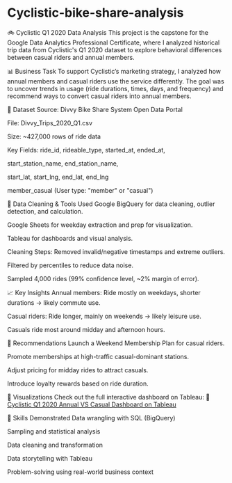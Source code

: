 # Cyclistic-bike-share-analysis
🚲 Cyclistic Q1 2020 Data Analysis
This project is the capstone for the Google Data Analytics Professional Certificate, where I analyzed historical trip data from Cyclistic's Q1 2020 dataset to explore behavioral differences between casual riders and annual members.

📊 Business Task
To support Cyclistic’s marketing strategy, I analyzed how annual members and casual riders use the service differently. The goal was to uncover trends in usage (ride durations, times, days, and frequency) and recommend ways to convert casual riders into annual members.

🧩 Dataset
Source: Divvy Bike Share System Open Data Portal

File: Divvy_Trips_2020_Q1.csv

Size: ~427,000 rows of ride data

Key Fields:
ride_id, rideable_type, started_at, ended_at,

start_station_name, end_station_name,

start_lat, start_lng, end_lat, end_lng

member_casual (User type: "member" or "casual")

🔧 Data Cleaning & Tools Used
Google BigQuery for data cleaning, outlier detection, and calculation.

Google Sheets for weekday extraction and prep for visualization.

Tableau for dashboards and visual analysis.

Cleaning Steps:
Removed invalid/negative timestamps and extreme outliers.

Filtered by percentiles to reduce data noise.

Sampled 4,000 rides (99% confidence level, ~2% margin of error).

📈 Key Insights
Annual members: Ride mostly on weekdays, shorter durations → likely commute use.

Casual riders: Ride longer, mainly on weekends → likely leisure use.

Casuals ride most around midday and afternoon hours.

📌 Recommendations
Launch a Weekend Membership Plan for casual riders.

Promote memberships at high-traffic casual-dominant stations.

Adjust pricing for midday rides to attract casuals.

Introduce loyalty rewards based on ride duration.

📍 Visualizations
Check out the full interactive dashboard on Tableau:
🔗 [Cyclistic Q1 2020 Annual VS Casual Dashboard on Tableau](https://public.tableau.com/views/CyclisticQ12020AnnualVSCasual/Map?:language=en-US&:sid=&:redirect=auth&:display_count=n&:origin=viz_share_link) 

🧠 Skills Demonstrated
Data wrangling with SQL (BigQuery)

Sampling and statistical analysis

Data cleaning and transformation

Data storytelling with Tableau

Problem-solving using real-world business context

